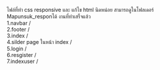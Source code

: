 ไฟล์ที่ทำ css responsive และ แก้ไข html นิดหน่อย สามารถดูในโฟลเดอร์ Mapunsuk_responได้ 
งานที่ทำเสร็จแล้ว <br>
1.navbar / <br>
2.footer / <br>
3.index / <br>
4.silder page ในหน้า index / <br>
5.login / <br>
6.resgister / <br>
7.indexuser / <br>

